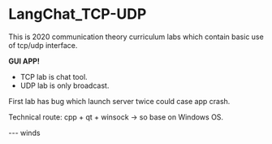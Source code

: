 # LangChat_TCP-UDP
This is 2020 communication theory curriculum labs which contain basic use of tcp/udp interface.

**GUI APP!**

* TCP lab is chat tool.
* UDP lab is only broadcast.

First lab has bug which launch server twice could case app crash.

Technical route: cpp + qt + winsock -> so base on Windows OS.


--- winds
